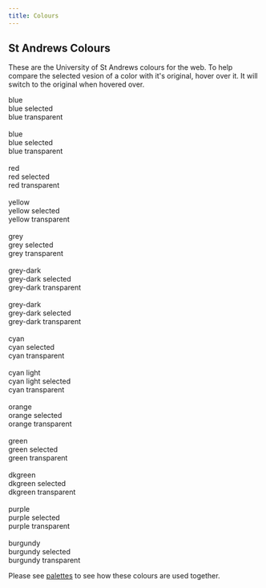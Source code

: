 ```yaml
---
title: Colours
---
```


## St Andrews Colours

These are the University of St Andrews colours for the web. To help compare the selected vesion of a color with it's original, hover over it. It will switch to the original when hovered over.

<div class="swatch sta-blue">blue</div>
<div class="swatch sta-blue-S">blue selected</div>
<div class="bgimage"><div class="swatch sta-blue-T">blue transparent</div></div>
<br>
<div class="swatch sta-blue-light">blue</div>
<div class="swatch sta-blue-light-S">blue selected</div>
<div class="bgimage"><div class="swatch sta-blue-light-T">blue transparent</div></div>
<br>
<div class="swatch sta-red">red</div>
<div class="swatch sta-red-S">red selected</div>
<div class="bgimage"><div class="swatch sta-red-T">red transparent</div></div>
<br>
<div class="swatch sta-yellow">yellow</div>
<div class="swatch sta-yellow-S">yellow selected</div>
<div class="bgimage"><div class="swatch sta-yellow-T">yellow transparent</div></div>
<br>
<div class="swatch sta-grey">grey</div>
<div class="swatch sta-grey-S">grey selected</div>
<div class="bgimage"><div class="swatch sta-grey-T">grey transparent</div></div>
<br>
<div class="swatch sta-grey-light">grey-dark</div>
<div class="swatch sta-grey-light-S">grey-dark selected</div>
<div class="bgimage"><div class="swatch sta-grey-light-T">grey-dark transparent</div></div>
<br>
<div class="swatch sta-grey-dark">grey-dark</div>
<div class="swatch sta-grey-dark-S">grey-dark selected</div>
<div class="bgimage"><div class="swatch sta-grey-dark-T">grey-dark transparent</div></div>
<br>
<div class="swatch sta-cyan">cyan</div>
<div class="swatch sta-cyan-S">cyan selected</div>
<div class="bgimage"><div class="swatch sta-cyan-T">cyan transparent</div></div>
<br>
<div class="swatch sta-cyan-light">cyan light</div>
<div class="swatch sta-cyan-light-S">cyan light selected</div>
<div class="bgimage"><div class="swatch sta-cyan-light-T">cyan transparent</div></div>
<br>
<div class="swatch sta-orange">orange</div>
<div class="swatch sta-orange-S">orange selected</div>
<div class="bgimage"><div class="swatch sta-orange-T">orange transparent</div></div>
<br>
<div class="swatch sta-green">green</div>
<div class="swatch sta-green-S">green selected</div>
<div class="bgimage"><div class="swatch sta-green-T">green transparent</div></div>
<br>
<div class="swatch sta-dkgreen">dkgreen</div>
<div class="swatch sta-dkgreen-S">dkgreen selected</div>
<div class="bgimage"><div class="swatch sta-dkgreen-T">dkgreen transparent</div></div>
<br>
<div class="swatch sta-purple">purple</div>
<div class="swatch sta-purple-S">purple selected</div>
<div class="bgimage"><div class="swatch sta-purple-T">purple transparent</div></div>
<br>
<div class="swatch sta-burgundy">burgundy</div>
<div class="swatch sta-burgundy-S">burgundy selected</div>
<div class="bgimage"><div class="swatch sta-burgundy-T">burgundy transparent</div></div>

Please see [palettes](palettes.html) to see how these colours are used together.
